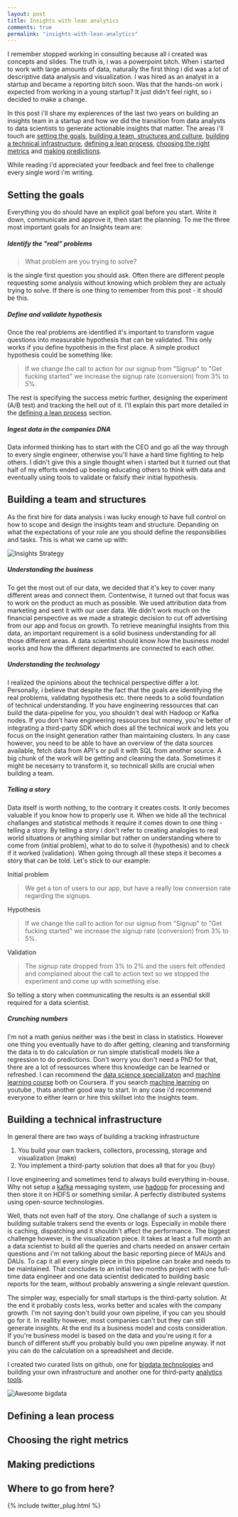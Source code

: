 ```yaml
---
layout: post
title: Insights with lean analytics
comments: true
permalink: "insights-with-lean-analytics"
---
```


I remember stopped working in consulting because all i created was concepts and slides. The truth is, i was a powerpoint bitch.
When i started to work with large amounts of data, naturally the first thing i did was a lot of descriptive data analysis and visualization. I was hired as an analyst in a startup and became a reporting bitch soon. Was that the hands-on work i expected from working in a young startup? It just didn't feel right, so i decided to make a change.

In this post i'll share my expierences of the last two years on building an insights team in a startup and how we did the transition from data analysts to data scientists to generate actionable insights that matter. The areas i'll touch are [setting the goals](#setting-the-goals), [building a team, structures and culture](#building-a-team-and-structures), [building a technical infrastructure](#building-a-technical-infrastructure), [defining a lean process](#defining-a-lean-process), [choosing the right metrics](#choosing-the-right-metrics) and [making predictions](#making-predictions).

While reading i'd appreciated your feedback and feel free to challenge every single word i'm writing.

## Setting the goals

Everything you do should have an explicit goal before you start. Write it down, communicate and approve it, then start the planning. To me the three most important goals for an Insights team are:

##### Identify the "real" problems

> What problem are you trying to solve?

is the single first question you should ask. Often there are different people requesting some analysis without knowing which problem they are actualy trying to solve. If there is one thing to remember from this post - it should be this.

##### Define and validate hypothesis

Once the real problems are identified it's important to transform vague questions into measurable hypothesis that can be validated. This only works if you define hypothesis in the first place. A simple product hypothesis could be something like:

> If we change the call to action for our signup from "Signup" to "Get fucking started" we increase the signup rate (conversion) from 3% to 5%.

The rest is specifying the success metric further, designing the experiment (A/B test) and tracking the hell out of it. I'll explain this part more detailed in the [defining a lean process](#defining-a-lean-process) section.

##### Ingest data in the companies DNA

Data informed thinking has to start with the CEO and go all the way through to every single engineer, otherwise you'll have a hard time fighting to help others. I didn't give this a single thought when i started but it turned out that half of my efforts ended up beeing educating others to think with data and eventually using tools to validate or falsify their initial hypothesis.

## Building a team and structures

As the first hire for data analysis i was lucky enough to have full control on how to scope and design the insights team and structure. Depanding on what the expectations of your role are you should define the responsibilies and tasks. This is what we came up with:

![Insights Strategy](/assets/posts/2014-10-14-insights-with-lean-analytics/insights-strategy.png)

##### Understanding the business

To get the most out of our data, we decided that it's key to cover many different areas and connect them. Contentwise, it turned out that focus was to work on the product as much as possible. We used attribution data from marketing and sent it with our user data. We didn't work much on the financial perspective as we made a strategic decision to cut off advertising from our app and focus on growth. To retrieve meaningful insights from this data, an important requirement is a solid business understanding for all those different areas. A data scientist should know how the business model works and how the different departments are connected to each other.

##### Understanding the technology

I realized the opinions about the technical perspective differ a lot. Personally, i believe that despite the fact that the goals are identifying the real problems, validating hypothesis etc. there needs to a solid foundation of technical understanding. If you have engineering ressources that can build the data-pipeline for you, you shouldn't deal with Hadoop or Kafka nodes. If you don't have engineering ressources but money, you're better of integrating a third-party SDK which does all the technical work and lets you focus on the insight generation rather than maintaining clusters. In any case however, you need to be able to have an overview of the data sources available, fetch data from API's or pull it with SQL from another source. A big chunk of the work will be getting and cleaning the data. Sometimes it might be necesarry to transform it, so technicall skills are crucial when building a team.

##### Telling a story

Data itself is worth nothing, to the contrary it creates costs. It only becomes valuable if you know how to properly use it. When we hide all the technical challanges and statistical methods it require it comes down to one thing - telling a story. By telling a story i don't refer to creating analogies to real world situations or anything similar but rather on understanding where to come from (initial problem), what to do to solve it (hypothesis) and to check if it worked (validation). When going through all these steps it becomes a story that can be told. Let's stick to our example:

Initial problem
> We get a ton of users to our app, but have a really low conversion rate regarding the signups.

Hypothesis
> If we change the call to action for our signup from "Signup" to "Get fucking started" we increase the signup rate (conversion) from 3% to 5%.

Validation
> The signup rate dropped from 3% to 2% and the users felt offended and complained about the call to action text so we stopped the experiment and come up with something else.

So telling a story when communicating the results is an essential skill required for a data scientist.

##### Crunching numbers

I'm not a math genius neither was i the best in class in statistics. However one thing you eventually have to do after getting, cleaning and transforming the data is to do calculation or run simple statisticall models like a regression to do predictions. Don't worry you don't need a PhD for that, there are a lot of ressources where this knowledge can be learned or refreshed. I can recommend the [data science specializaton](https://www.coursera.org/specialization/jhudatascience/1) and [machine learning course](https://www.coursera.org/course/ml) both on Coursera. If you search [machine learning](https://www.youtube.com/results?search_query=machine+learning) on youtube , thats another good way to start. In any case i'd recommend everyone to either learn or hire this skillset into the insights team.

## Building a technical infrastructure

In general there are two ways of building a tracking infrastructure

1. You build your own trackers, collectors, processing, storage and visualization (make)
2. You implement a third-party solution that does all that for you (buy)

I love engineering and sometimes tend to always build everything in-house. Why not setup a [kafka](https://github.com/apache/kafka) messaging system, use [hadoop](https://github.com/apache/hadoop) for processing and then store it on HDFS or something similar. A perfectly distributed systems using open-source technologies.

Well, thats not even half of the story. One challange of such a system is building suitable trakers send the events or logs. Especially in mobile there is caching, dispatching and it shouldn't affect the performance. The biggest challenge however, is the visualization piece. It takes at least a full month an a data scientist to build all the queries and charts needed on answer certain questions and i'm not talking about the basic reporting piece of MAUs and DAUs. To cap it all every single piece in this pipeline can brake and needs to be maintained. That concludes to an initial two months project with one full-time data engineer and one data scientist dedicated to building basic reports for the team, without probably answering a single relevant question.

The simpler way, especially for small startups is the third-party solution. At the end it probably costs less, works better and scales with the company growth. I'm not saying don't build your own pipeline, if you can you should go for it. In reallity however, most companies can't but they can still generate insights. At the end its a business model and costs consideration. If you're business model is based on the data and you're using it for a bunch of different stuff you probably build you own pipeline anyway. If not you can do the calculation on a spreadsheet and decide.

I created two curated lists on github, one for [bigdata technologies](https://github.com/onurakpolat/awesome-bigdata) and building your own infrastructure and another one for third-party [analytics tools](https://github.com/onurakpolat/awesome-analytics).

![Awesome bigdata](/assets/posts/2014-10-14-insights-with-lean-analytics/awesome-bigdata.png)

## Defining a lean process

## Choosing the right metrics

## Making predictions

## Where to go from here?



{% include twitter_plug.html %}
